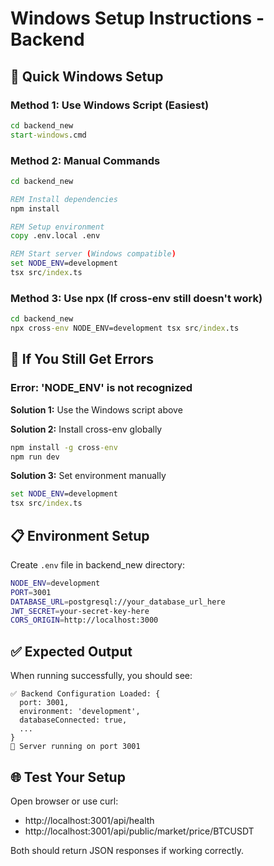 # Windows Setup Instructions - Backend

## 🚀 Quick Windows Setup

### Method 1: Use Windows Script (Easiest)
```cmd
cd backend_new
start-windows.cmd
```

### Method 2: Manual Commands
```cmd
cd backend_new

REM Install dependencies
npm install

REM Setup environment
copy .env.local .env

REM Start server (Windows compatible)
set NODE_ENV=development
tsx src/index.ts
```

### Method 3: Use npx (If cross-env still doesn't work)
```cmd
cd backend_new
npx cross-env NODE_ENV=development tsx src/index.ts
```

## 🔧 If You Still Get Errors

### Error: 'NODE_ENV' is not recognized
**Solution 1:** Use the Windows script above

**Solution 2:** Install cross-env globally
```cmd
npm install -g cross-env
npm run dev
```

**Solution 3:** Set environment manually
```cmd
set NODE_ENV=development
tsx src/index.ts
```

## 📋 Environment Setup

Create `.env` file in backend_new directory:
```bash
NODE_ENV=development
PORT=3001
DATABASE_URL=postgresql://your_database_url_here
JWT_SECRET=your-secret-key-here
CORS_ORIGIN=http://localhost:3000
```

## ✅ Expected Output

When running successfully, you should see:
```
✅ Backend Configuration Loaded: {
  port: 3001,
  environment: 'development',
  databaseConnected: true,
  ...
}
🚀 Server running on port 3001
```

## 🌐 Test Your Setup

Open browser or use curl:
- http://localhost:3001/api/health
- http://localhost:3001/api/public/market/price/BTCUSDT

Both should return JSON responses if working correctly.